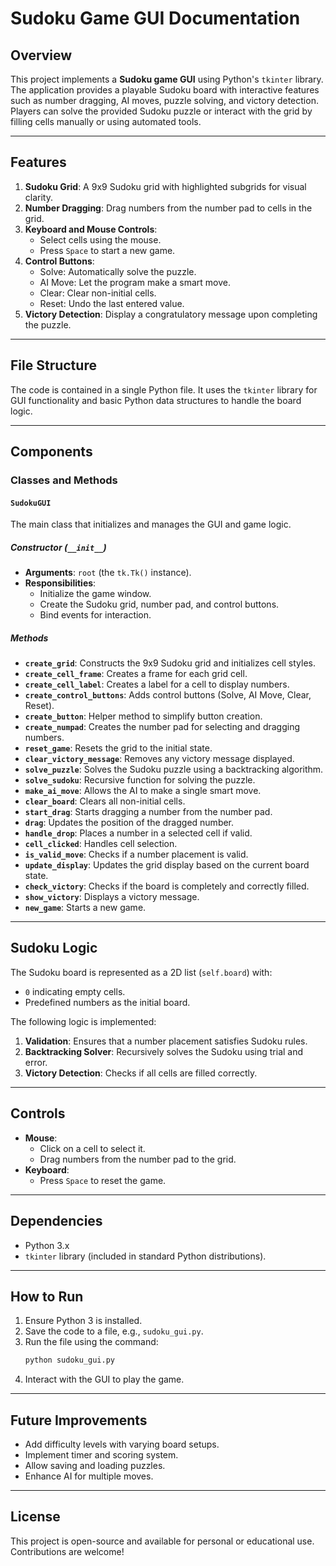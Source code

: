 # Sudoku Game GUI Documentation

## Overview
This project implements a **Sudoku game GUI** using Python's `tkinter` library. The application provides a playable Sudoku board with interactive features such as number dragging, AI moves, puzzle solving, and victory detection. Players can solve the provided Sudoku puzzle or interact with the grid by filling cells manually or using automated tools.

---

## Features
1. **Sudoku Grid**: A 9x9 Sudoku grid with highlighted subgrids for visual clarity.
2. **Number Dragging**: Drag numbers from the number pad to cells in the grid.
3. **Keyboard and Mouse Controls**:
   - Select cells using the mouse.
   - Press `Space` to start a new game.
4. **Control Buttons**:
   - Solve: Automatically solve the puzzle.
   - AI Move: Let the program make a smart move.
   - Clear: Clear non-initial cells.
   - Reset: Undo the last entered value.
5. **Victory Detection**: Display a congratulatory message upon completing the puzzle.

---

## File Structure
The code is contained in a single Python file. It uses the `tkinter` library for GUI functionality and basic Python data structures to handle the board logic.

---

## Components

### Classes and Methods
#### `SudokuGUI`
The main class that initializes and manages the GUI and game logic.

##### Constructor (`__init__`)
- **Arguments**: `root` (the `tk.Tk()` instance).
- **Responsibilities**:
  - Initialize the game window.
  - Create the Sudoku grid, number pad, and control buttons.
  - Bind events for interaction.

##### Methods
- **`create_grid`**: Constructs the 9x9 Sudoku grid and initializes cell styles.
- **`create_cell_frame`**: Creates a frame for each grid cell.
- **`create_cell_label`**: Creates a label for a cell to display numbers.
- **`create_control_buttons`**: Adds control buttons (Solve, AI Move, Clear, Reset).
- **`create_button`**: Helper method to simplify button creation.
- **`create_numpad`**: Creates the number pad for selecting and dragging numbers.
- **`reset_game`**: Resets the grid to the initial state.
- **`clear_victory_message`**: Removes any victory message displayed.
- **`solve_puzzle`**: Solves the Sudoku puzzle using a backtracking algorithm.
- **`solve_sudoku`**: Recursive function for solving the puzzle.
- **`make_ai_move`**: Allows the AI to make a single smart move.
- **`clear_board`**: Clears all non-initial cells.
- **`start_drag`**: Starts dragging a number from the number pad.
- **`drag`**: Updates the position of the dragged number.
- **`handle_drop`**: Places a number in a selected cell if valid.
- **`cell_clicked`**: Handles cell selection.
- **`is_valid_move`**: Checks if a number placement is valid.
- **`update_display`**: Updates the grid display based on the current board state.
- **`check_victory`**: Checks if the board is completely and correctly filled.
- **`show_victory`**: Displays a victory message.
- **`new_game`**: Starts a new game.

---

## Sudoku Logic
The Sudoku board is represented as a 2D list (`self.board`) with:
- `0` indicating empty cells.
- Predefined numbers as the initial board.

The following logic is implemented:
1. **Validation**: Ensures that a number placement satisfies Sudoku rules.
2. **Backtracking Solver**: Recursively solves the Sudoku using trial and error.
3. **Victory Detection**: Checks if all cells are filled correctly.

---

## Controls
- **Mouse**:
  - Click on a cell to select it.
  - Drag numbers from the number pad to the grid.
- **Keyboard**:
  - Press `Space` to reset the game.

---

## Dependencies
- Python 3.x
- `tkinter` library (included in standard Python distributions).

---

## How to Run
1. Ensure Python 3 is installed.
2. Save the code to a file, e.g., `sudoku_gui.py`.
3. Run the file using the command:
   ```bash
   python sudoku_gui.py
   ```
4. Interact with the GUI to play the game.

---

## Future Improvements
- Add difficulty levels with varying board setups.
- Implement timer and scoring system.
- Allow saving and loading puzzles.
- Enhance AI for multiple moves.

---

## License
This project is open-source and available for personal or educational use. Contributions are welcome!

